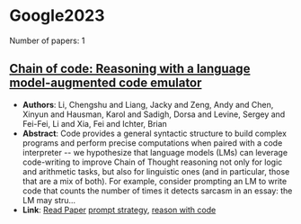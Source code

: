 # Google2023

Number of papers: 1

## [Chain of code: Reasoning with a language model-augmented code emulator](paper_1.md)
- **Authors**: Li, Chengshu and Liang, Jacky and Zeng, Andy and Chen, Xinyun and Hausman, Karol and Sadigh, Dorsa and Levine, Sergey and Fei-Fei, Li and Xia, Fei and Ichter, Brian
- **Abstract**: Code provides a general syntactic structure to build complex programs and perform precise computations when paired with a code interpreter -- we hypothesize that language models (LMs) can leverage code-writing to improve Chain of Thought reasoning not only for logic and arithmetic tasks, but also for linguistic ones (and in particular, those that are a mix of both). For example, consider prompting an LM to write code that counts the number of times it detects sarcasm in an essay: the LM may stru...
- **Link**: [Read Paper](https://arxiv.org/pdf/2312.04474.pdf)
[prompt strategy](../../labels/prompt_strategy.md), [reason with code](../../labels/reason_with_code.md)